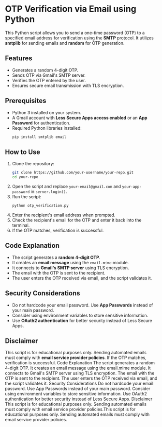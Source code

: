 # OTP Verification via Email using Python

This Python script allows you to send a one-time password (OTP) to a specified email address for verification using the **SMTP** protocol. It utilizes **smtplib** for sending emails and **random** for OTP generation.

## Features
- Generates a random 4-digit OTP.
- Sends OTP via Gmail's SMTP server.
- Verifies the OTP entered by the user.
- Ensures secure email transmission with TLS encryption.

## Prerequisites
- Python 3 installed on your system.
- A Gmail account with **Less Secure Apps access enabled** or an **App Password** for authentication.
- Required Python libraries installed:
  ```sh
  pip install smtplib email
  ```

## How to Use
1. Clone the repository:
   ```sh
   git clone https://github.com/your-username/your-repo.git
   cd your-repo
   ```
2. Open the script and replace `your-email@gmail.com` and `your-app-password` in `server.login()`.
3. Run the script:
   ```sh
   python otp_verification.py
   ```
4. Enter the recipient's email address when prompted.
5. Check the recipient's email for the OTP and enter it back into the terminal.
6. If the OTP matches, verification is successful.

## Code Explanation
- The script generates a **random 4-digit OTP**.
- It creates an **email message** using the `email.mime` module.
- It connects to **Gmail's SMTP server** using TLS encryption.
- The email with the OTP is sent to the recipient.
- The user enters the OTP received via email, and the script validates it.

## Security Considerations
- Do not hardcode your email password. Use **App Passwords** instead of your main password.
- Consider using environment variables to store sensitive information.
- Use **OAuth2 authentication** for better security instead of Less Secure Apps.

## Disclaimer
This script is for educational purposes only. Sending automated emails must comply with **email service provider policies**.
If the OTP matches, verification is successful.
Code Explanation
The script generates a random 4-digit OTP.
It creates an email message using the email.mime module.
It connects to Gmail's SMTP server using TLS encryption.
The email with the OTP is sent to the recipient.
The user enters the OTP received via email, and the script validates it.
Security Considerations
Do not hardcode your email password. Use App Passwords instead of your main password.
Consider using environment variables to store sensitive information.
Use OAuth2 authentication for better security instead of Less Secure Apps.
Disclaimer
This script is for educational purposes only. Sending automated emails must comply with email service provider policies.This script is for educational purposes only. Sending automated emails must comply with email service provider policies.
